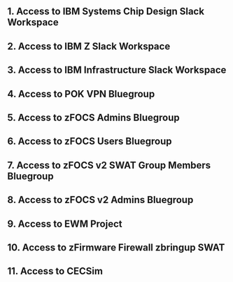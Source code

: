 ## 1. Access to IBM Systems Chip Design Slack Workspace
## 2. Access to IBM Z Slack Workspace
## 3. Access to IBM Infrastructure Slack Workspace
## 4. Access to POK VPN Bluegroup
## 5. Access to zFOCS Admins Bluegroup
## 6. Access to zFOCS Users Bluegroup
## 7. Access to zFOCS v2 SWAT Group Members Bluegroup
## 8. Access to zFOCS v2 Admins Bluegroup
## 9. Access to EWM Project
## 10. Access to zFirmware Firewall zbringup SWAT
## 11. Access to CECSim
